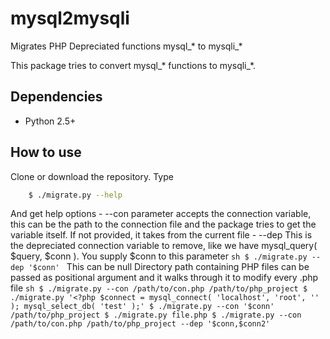 # mysql2mysqli
Migrates PHP Depreciated functions mysql_* to mysqli_*

This package tries to convert mysql_* functions to mysqli_*. 

## Dependencies
- Python 2.5+

## How to use
Clone or download the repository. Type 
```sh
    $ ./migrate.py --help
```
And get help options
    - --con parameter accepts the connection variable, this can be the path to the connection file and the package tries to get the variable itself. If not provided, it takes from the current file
    - --dep This is the depreciated connection variable to remove, like we have mysql_query( $query, $conn ). You supply $conn to this parameter
        ```sh
            $ ./migrate.py --dep '$conn'
        ```
        This can be null
Directory path containing PHP files can be passed as positional argument and it walks through it to modify every .php file
    ```sh
        $ ./migrate.py --con /path/to/con.php /path/to/php_project
        $ ./migrate.py '<?php $connect = mysql_connect( 'localhost', 'root', '' ); mysql_select_db( 'test' );'
        $ ./migrate.py --con '$conn' /path/to/php_project
        $ ./migrate.py file.php
        $ ./migrate.py --con /path/to/con.php /path/to/php_project --dep '$conn,$conn2'
    ```
    
